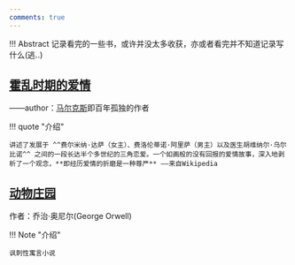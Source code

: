 ```yaml
---
comments: true
---
```


!!! Abstract
    记录看完的一些书，或许并没太多收获，亦或者看完并不知道记录写什么(逃..)

## [霍乱时期的爱情](https://m.douban.com/book/subject/10594787/)

——author：[马尔克斯](https://zh.wikipedia.org/wiki/%E5%8A%A0%E5%A4%AB%E5%88%97%E5%B0%94%C2%B7%E5%8A%A0%E8%A5%BF%E4%BA%9A%C2%B7%E9%A9%AC%E5%B0%94%E5%85%8B%E6%96%AF)即百年孤独的作者

!!! quote "介绍"

    讲述了发展于 ^^费尔米纳·达萨（女主）、费洛伦蒂诺·阿里萨（男主）以及医生胡维纳尔·乌尔比诺^^ 之间的一段长达半个多世纪的三角恋爱。一个如画般的没有回报的爱情故事，深入地剥析了一个观念，**即经历爱情的折磨是一种尊严** ——来自Wikipedia

## [动物庄园](https://book.douban.com/subject/3808982/)

作者：乔治·奥尼尔(George Orwell)

!!! Note "介绍"
    
    讽刺性寓言小说